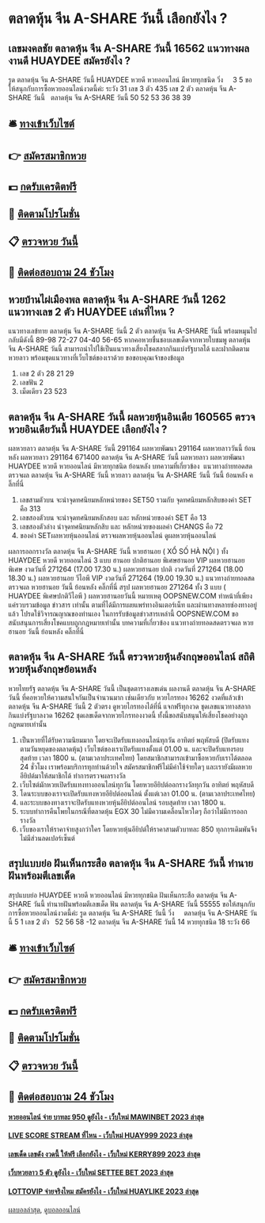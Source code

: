 # ตลาดหุ้น จีน A-SHARE วันนี้ เลือกยังไง ?
## เลขมงคลชัย ตลาดหุ้น จีน A-SHARE วันนี้ 16562 แนวทางผลงานดี HUAYDEE สมัครยังไง ?
รูด ตลาดหุ้น จีน A-SHARE วันนี้ HUAYDEE หวยดี หวยออนไลน์ มีหวยทุกชนิด วิ่ง     3 5
ขอให้สนุกกับการซื้อหวยออนไลน์งวดนี้ค่ะ
ระวัง 31
เลข 3 ตัว 435
เลข 2 ตัว ตลาดหุ้น จีน A-SHARE วันนี้   ตลาดหุ้น จีน A-SHARE วันนี้ 50 52 53 36 38 39

## 🛎 [ทางเข้าเว็บไซต์](https://bit.ly/3BG5bNw)
## 👉 [สมัครสมาชิกหวย](https://bit.ly/3BG5bNw)
## 💵 [กดรับเครดิตฟรี](https://bit.ly/3C3mvgS)
## 👑 [ติดตามโปรโมชั่น](https://bit.ly/3C3mvgS)
## 📋 [ตรวจหวย วันนี้](https://bit.ly/3C3mvgS)
## 📱 [ติดต่อสอบถาม 24 ชัวโมง](https://bit.ly/3C3mvgS)

## หวยบ้านไผ่เมืองพล ตลาดหุ้น จีน A-SHARE วันนี้ 1262 แนวทางเลข 2 ตัว HUAYDEE เล่นที่ไหน ?
แนวทางเลข้ทาย ตลาดหุ้น จีน A-SHARE วันนี้ 2 ตัว ตลาดหุ้น จีน A-SHARE วันนี้ พร้อมหมุนไปกลับมีดังนี้
89-98
72-27
04-40
56-65
หากคอหวยชื่นชอบเลขเด็ดจากหวยใบชมพู ตลาดหุ้น จีน A-SHARE วันนี้ สามารถนำไปใช้เป็นแนวทางเสี่ยงโชคสลากกินแบ่งรัฐบาลได้ และฝากติดตามหวยลาว พร้อมชุดแนวทางที่เว็บไซต์ของเราด้วย
ขอขอบคุณเจ้าของข้อมูล

1. เลข 2 ตัว 28 21 29
2. เลขฟัน 2
3. เม็ดเดียว 23 523

## ตลาดหุ้น จีน A-SHARE วันนี้ ผลหวยหุ้นอินเดีย 160565 ตรวจหวยอินเดียวันนี้ HUAYDEE เลือกยังไง ?
ผลหวยลาว ตลาดหุ้น จีน A-SHARE วันนี้ 291164 ผลหวยพัฒนา 291164 ผลหวยลาววันนี้ ย้อนหลัง
ผลหวยลาว 291164 671400
 ตลาดหุ้น จีน A-SHARE วันนี้ ผลหวยลาว ผลหวยพัฒนา HUAYDEE หวยดี หวยออนไลน์ มีหวยทุกชนิด ย้อนหลัง 
บทความที่เกี่ยวข้อง
 แนวทางถ่ายทอดสดตรวจผล ตลาดหุ้น จีน A-SHARE วันนี้ หวยลาว ตลาดหุ้น จีน A-SHARE วันนี้ วันนี้ ย้อนหลัง คลิ๊กที่นี่  
1. เลขสามตัวบน จะนำจุดทศนิยมหลักหน่วยของ SET50 รวมกับ จุดทศนิยมหลักสิบของค่า SET คือ 313
2. เลขสองตัวบน จะนำจุดทศนิยมหลักสอบ และ หลักหน่วยของค่า SET คือ 13
3. เลขสองตัวล่าง นำจุดทศนิยมหลักสิบ และ หลักหน่วยของผลค่า CHANGS คือ 72
4. ของค่า SETผลหวยหุ้นออนไลน์ ตรวจผลหวยหุ้นออนไลน์ ดูผลหวยหุ้นออนไลน์

ผลการออกรางวัล ตลาดหุ้น จีน A-SHARE วันนี้ หวยฮานอย ( XỔ SỐ HÀ NỘI ) ทั้ง HUAYDEE หวยดี หวยออนไลน์ 3 แบบ ฮานอย ปกติฮานอย พิเศษฮานอย VIP
ผลหวยฮานอย พิเศษ งวดวันที่ 271264 (17.00 17.30 น.)
ผลหวยฮานอย ปกติ งวดวันที่ 271264 (18.00 18.30 น.)
ผลหวยฮานอย วีไอพี VIP งวดวันที่ 271264 (19.00 19.30 น.)
 แนวทางถ่ายทอดสดตรวจผล หวยฮานอย วันนี้ ย้อนหลัง คลิ๊กที่นี่ 
สรุป ผลหวยฮานอย 271264 ทั้ง 3 แบบ ( HUAYDEE พิเศษปกติวีไอพี ) ผลหวยฮานอยวันนี้
หมายเหตุ OOPSNEW.COM ทำหน้าที่เพียงแค่รวบรวมข้อมูล ข่าวสาร เท่านั้น ตามที่ได้มีการเผยแพร่ทางอินเตอร์เน็ท และผ่านทางหลายช่องทางอยู่แล้ว โปรดใช้วิจารณญาณของท่านเอง ในการรับข้อมูลข่าวสารเหล่านี้ OOPSNEW.COM ขอสนับสนุนการเสี่ยงโชคแบบถูกกฎหมายเท่านั้น
บทความที่เกี่ยวข้อง
แนวทางถ่ายทอดสดตรวจผล หวยฮานอย วันนี้ ย้อนหลัง คลิ๊กที่นี่

## ตลาดหุ้น จีน A-SHARE วันนี้ ตรวจหวยหุ้นอังกฤษออนไลน์ สถิติหวยหุ้นอังกฤษย้อนหลัง
หวยไทยรัฐ ตลาดหุ้น จีน A-SHARE วันนี้ เป็นชุดตารางเลขเด่น ผลงานดี ตลาดหุ้น จีน A-SHARE วันนี้ ที่คอหวยให้ความสนใจกันเป็นจำนวนมาก เช่นเดียวกับ หวยไกรทอง 16262 งวดที่แล้วเข้า ตลาดหุ้น จีน A-SHARE วันนี้ 2 ตัวตรง ดูหวยไกรทองได้ที่นี่ แจกฟรีทุกงวด ชุดเลขแนวทางสลากกินแบ่งรัฐบาลงวด 16262 ชุดเลขเด็ดจากหวยไกรทองงวดนี้ ทั้งนี้ขอสนับสนุนให้เสี่ยงโชคอย่างถูกกฎหมายเท่านั้น
1. เป็นหวยที่ได้รับความนิยมมาก โดยจะเปิดรับแทงออนไลน์ทุกวัน อาทิตย์ พฤหัสบดี (ปิดรับแทงตามวันหยุดของตลาดหุ้น) เว็บไซต์ของเราเปิดรับแทงตั้งแต่ 01.00 น. และจะปิดรับแทงรอบสุดท้าย เวลา 1800 น. (ตามเวลาประเทศไทย) โดยสมาชิกสามารถเข้ามาซื้อหวยกับเราได้ตลอด 24 ชั่วโมง เราพร้อมบริการทุกท่านด้วยใจ สมัครสมาชิกฟรีไม่มีค่าใช้จ่ายใดๆ และเรายังมีผลหวยอียิปต์มาให้สมาชิกได้ ทำการตรวจผลรางวัล
2. เว็บไซต์มักหวยเปิดรับแทงทางออนไลน์ทุกวัน โดยหวยอียิปต์ออกรางวัลทุกวัน อาทิตย์ พฤหัสบดี
3. โดนระบบของเราจะเปิดรับแทงหวยอียิปต์ออนไลน์ ตั้งแต่เวลา 01.00 น. (ตามเวลาประเทศไทย)
4. และระบบของทางเราจะปิดรับแทงหวยหุ้นอียิปต์ออนไลน์ รอบสุดท้าย เวลา 1800 น.
5. ระบบทำการคืนโพยในกรณีที่ตลาดหุ้น EGX 30 ไม่มีความเคลื่อนไหวใดๆ ถือว่าไม่มีการออกรางวัล
6. เว็บของเราให้ราคาจ่ายสูงกว่าใคร โดยหวยหุ้นอียิปต์ให้ราคาสามตัวบาทละ 850 ทุกการเดิมพันจึงไม่มีส่วนลดเปอร์เซ็นต์

## สรุปแบบย่อ ฝันเห็นกระสือ ตลาดหุ้น จีน A-SHARE วันนี้ ทำนายฝันพร้อมตีเลขเด็ด
สรุปแบบย่อ HUAYDEE หวยดี หวยออนไลน์ มีหวยทุกชนิด ฝันเห็นกระสือ ตลาดหุ้น จีน A-SHARE วันนี้ ทำนายฝันพร้อมตีเลขเด็ด ฟัน ตลาดหุ้น จีน A-SHARE วันนี้ 55555
ขอให้สนุกกับการซื้อหวยออนไลน์งวดนี้ค่ะ
รูด ตลาดหุ้น จีน A-SHARE วันนี้ วิ่ง     ตลาดหุ้น จีน A-SHARE วันนี้ 5 1
เลข 2 ตัว   52 56 58 -12 ตลาดหุ้น จีน A-SHARE วันนี้ 14 หวยทุกชนิด 18
ระวัง 66

## 🛎 [ทางเข้าเว็บไซต์](https://bit.ly/3BG5bNw)
## 👉 [สมัครสมาชิกหวย](https://bit.ly/3BG5bNw)
## 💵 [กดรับเครดิตฟรี](https://bit.ly/3C3mvgS)
## 👑 [ติดตามโปรโมชั่น](https://bit.ly/3C3mvgS)
## 📋 [ตรวจหวย วันนี้](https://bit.ly/3C3mvgS)
## 📱 [ติดต่อสอบถาม 24 ชัวโมง](https://bit.ly/3C3mvgS)

#### [หวยออนไลน์ จ่าย บาทละ 950 ดูยังไง - เว็บใหม่ MAWINBET 2023 ล่าสุด](https://atom.io/themes/หวยออนไลน์%20จ่าย%20บาทละ%20950%20ดูยังไง%20-%20เว็บใหม่%20mawinbet%202023%20ล่าสุด)
#### [LIVE SCORE STREAM ที่ไหน - เว็บใหม่ HUAY999 2023 ล่าสุด](https://atom.io/themes/live%20score%20stream%20ที่ไหน%20-%20เว็บใหม่%20huay999%202023%20ล่าสุด)
#### [เลขเด็ด เลขดัง งวดนี้ ให้ฟรี เลือกยังไง - เว็บใหม่ KERRY899 2023 ล่าสุด](https://atom.io/themes/เลขเด็ด%20เลขดัง%20งวดนี้%20ให้ฟรี%20เลือกยังไง%20-%20เว็บใหม่%20kerry899%202023%20ล่าสุด)
#### [เว็บหวยลาว 5 ตัว ดูยังไง - เว็บใหม่ SETTEE BET 2023 ล่าสุด](https://atom.io/themes/เว็บหวยลาว%205%20ตัว%20ดูยังไง%20-%20เว็บใหม่%20settee%20bet%202023%20ล่าสุด)
#### [LOTTOVIP จ่ายจริงไหม สมัครยังไง - เว็บใหม่ HUAYLIKE 2023 ล่าสุด](https://atom.io/themes/lottovip%20จ่ายจริงไหม%20สมัครยังไง%20-%20เว็บใหม่%20huaylike%202023%20ล่าสุด)

[ผลบอลล่าสุด](https://siamsport.tv "ผลบอลล่าสุด"), [ดูบอลออนไลน์](https://siamsport.tv/ดูบอลสด "ดูบอลออนไลน์")